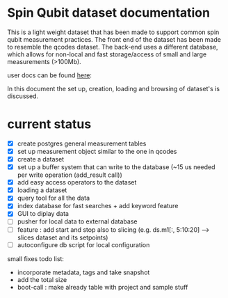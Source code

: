 Spin Qubit dataset documentation
================================

This is a light weight dataset that has been made to support common spin qubit measurement practices.
The front end of the dataset has been made to resemble the qcodes dataset. The back-end uses a different database, which allows for non-local and fast storage/access of small and large measurements (>100Mb).

user docs can be found [here](https://core-tools.readthedocs.io/en/latest/):


In this document the set up, creation, loading and browsing of dataset's is discussed.
# current status

- [x] create postgres general measurement tables
- [x] set up measurement object similar to the one in qcodes
- [x] create a dataset
- [x] set up a buffer system that can write to the database (~15 us needed per write operation (add_result call))
- [x] add easy access operators to the dataset
- [x] loading a dataset
- [x] query tool for all the data
- [x] index database for fast searches + add keyword feature
- [x] GUI to diplay data 
- [ ] pusher for local data to external database
- [ ] feature : add start and stop also to slicing (e.g. ds.m1[:, 5:10:20] --> slices dataset and its setpoints)
- [ ] autoconfigure db script for local configuration

small fixes todo list:
* incorporate metadata, tags and take snapshot
* add the total size
* boot-call : make already table with project and sample stuff
